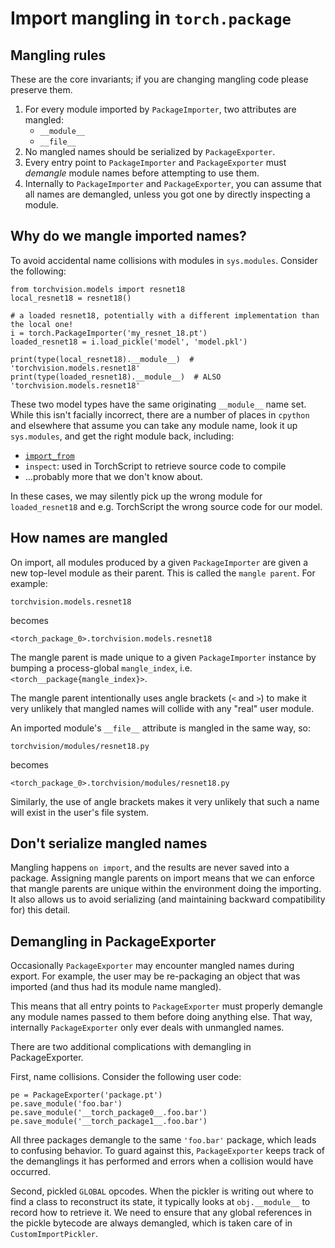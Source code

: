 # Import mangling in `torch.package`

## Mangling rules
These are the core invariants; if you are changing mangling code please preserve them.

1. For every module imported by `PackageImporter`, two attributes are mangled:
    - `__module__`
    - `__file__`
2. No mangled names should be serialized by `PackageExporter`.
3. Every entry point to `PackageImporter` and `PackageExporter` must
   *demangle* module names before attempting to use them.
4. Internally to `PackageImporter` and `PackageExporter`, you can assume that
   all names are demangled, unless you got one by directly inspecting a module.

## Why do we mangle imported names?
To avoid accidental name collisions with modules in `sys.modules`. Consider the following:

    from torchvision.models import resnet18
    local_resnet18 = resnet18()

    # a loaded resnet18, potentially with a different implementation than the local one!
    i = torch.PackageImporter('my_resnet_18.pt')
    loaded_resnet18 = i.load_pickle('model', 'model.pkl')

    print(type(local_resnet18).__module__)  # 'torchvision.models.resnet18'
    print(type(loaded_resnet18).__module__)  # ALSO 'torchvision.models.resnet18'

These two model types have the same originating `__module__` name set.
While this isn't facially incorrect, there are a number of places in
`cpython` and elsewhere that assume you can take any module name, look it
up `sys.modules`, and get the right module back, including:
- [`import_from`](https://github.com/python/cpython/blob/5977a7989d49c3e095c7659a58267d87a17b12b1/Python/ceval.c)
- `inspect`: used in TorchScript to retrieve source code to compile
- …probably more that we don't know about.

In these cases, we may silently pick up the wrong module for `loaded_resnet18`
and e.g. TorchScript the wrong source code for our model.

## How names are mangled
On import, all modules produced by a given `PackageImporter` are given a
new top-level module as their parent. This is called the `mangle parent`. For example:

    torchvision.models.resnet18

becomes

    <torch_package_0>.torchvision.models.resnet18

The mangle parent is made unique to a given `PackageImporter` instance by
bumping a process-global `mangle_index`, i.e. `<torch__package{mangle_index}>`.

The mangle parent intentionally uses angle brackets (`<` and `>`) to make it
very unlikely that mangled names will collide with any "real" user module.

An imported module's `__file__` attribute is mangled in the same way, so:

    torchvision/modules/resnet18.py

becomes

    <torch_package_0>.torchvision/modules/resnet18.py

Similarly, the use of angle brackets makes it very unlikely that such a name
will exist in the user's file system.

## Don't serialize mangled names

Mangling happens `on import`, and the results are never saved into a package.
Assigning mangle parents on import means that we can enforce that mangle
parents are unique within the environment doing the importing. It also allows
us to avoid serializing (and maintaining backward compatibility for) this
detail.

## Demangling in PackageExporter
Occasionally `PackageExporter` may encounter mangled names during export. For
example, the user may be re-packaging an object that was imported (and thus
had its module name mangled).

This means that all entry points to `PackageExporter` must properly
demangle any module names passed to them before doing anything else. That
way, internally `PackageExporter` only ever deals with unmangled names.

There are two additional complications with demangling in PackageExporter.

First, name collisions. Consider the following user code:

    pe = PackageExporter('package.pt')
    pe.save_module('foo.bar')
    pe.save_module('__torch_package0__.foo.bar')
    pe.save_module('__torch_package1__.foo.bar')

All three packages demangle to the same `'foo.bar'` package, which leads to
confusing behavior. To guard against this, `PackageExporter` keeps track of
the demanglings it has performed and errors when a collision would have
occurred.

Second, pickled `GLOBAL` opcodes. When the pickler is writing out where to
find a class to reconstruct its state, it typically looks at
`obj.__module__` to record how to retrieve it. We need to ensure that any
global references in the pickle bytecode are always demangled, which is taken
care of in `CustomImportPickler`.
